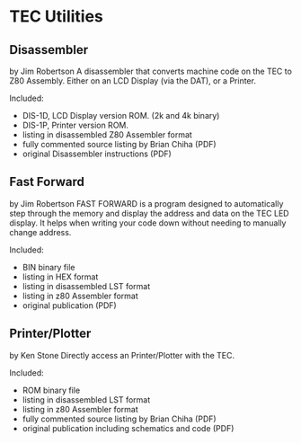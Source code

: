 # TEC Utilities

## Disassembler
by Jim Robertson
A disassembler that converts machine code on the TEC to Z80 Assembly.  Either on an LCD Display (via the DAT), or a Printer.

Included:
- DIS-1D, LCD Display version ROM.  (2k and 4k binary)
- DIS-1P, Printer version ROM.
- listing in disassembled Z80 Assembler format
- fully commented source listing by Brian Chiha (PDF)
- original Disassembler instructions (PDF)

## Fast Forward
by Jim Robertson
FAST FORWARD is a program designed to automatically step through the memory and display the address and data on the TEC LED display.  It helps when writing your code down without needing to manually change address.

Included:
- BIN binary file
- listing in HEX format
- listing in disassembled LST format
- listing in z80 Assembler format
- original publication (PDF)

## Printer/Plotter
by Ken Stone
Directly access an Printer/Plotter with the TEC.

Included:
- ROM binary file
- listing in disassembled LST format
- listing in z80 Assembler format
- fully commented source listing by Brian Chiha (PDF)
- original publication including schematics and code (PDF)